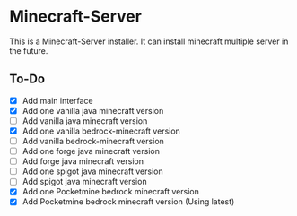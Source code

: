 # Minecraft-Server

This is a Minecraft-Server installer.
It can install minecraft multiple server in the future.

## To-Do

- [x] Add main interface
- [x] Add one vanilla java minecraft version
- [ ] Add vanilla java minecraft version
- [x] Add one vanilla bedrock-minecraft version
- [ ] Add vanilla bedrock-minecraft version
- [ ] Add one forge java minecraft version
- [ ] Add forge java minecraft version
- [ ] Add one spigot java minecraft version
- [ ] Add spigot java minecraft version
- [x] Add one Pocketmine bedrock minecraft version
- [x] Add Pocketmine bedrock minecraft version (Using latest)
